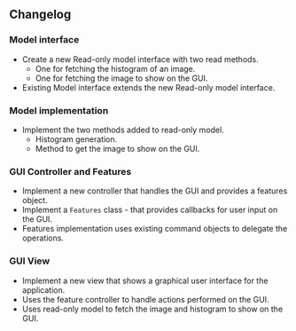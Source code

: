 ## Changelog

### Model interface
- Create a new Read-only model interface with two read methods.
  - One for fetching the histogram of an image.
  - One for fetching the image to show on the GUI.
- Existing Model interface extends the new Read-only model interface.

### Model implementation
- Implement the two methods added to read-only model.
  - Histogram generation.
  - Method to get the image to show on the GUI.

### GUI Controller and Features
- Implement a new controller that handles the GUI and provides a features object.
- Implement a `Features` class - that provides callbacks for user input on the GUI.
- Features implementation uses existing command objects to delegate the operations.

### GUI View
- Implement a new view that shows a graphical user interface for the application.
- Uses the feature controller to handle actions performed on the GUI.
- Uses read-only model to fetch the image and histogram to show on the GUI.